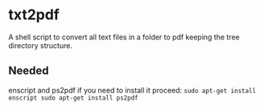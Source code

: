 # txt2pdf
A shell script to convert all text files in a folder to pdf keeping the tree directory structure.

Needed
------

enscript and ps2pdf if you need to install it proceed:
`sudo apt-get install enscript
sudo apt-get install ps2pdf`

